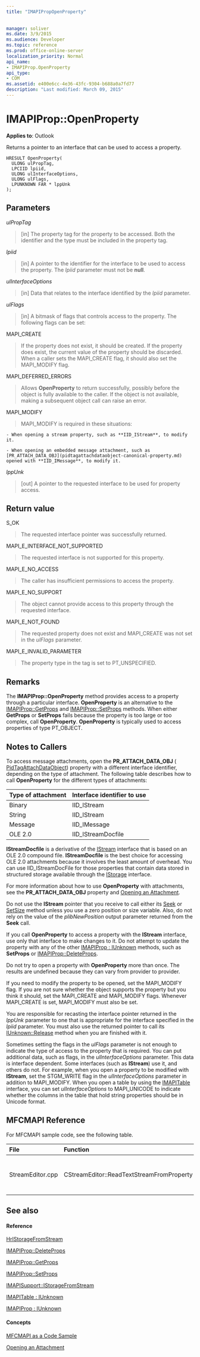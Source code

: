 ```yaml
---
title: "IMAPIPropOpenProperty"
 
 
manager: soliver
ms.date: 3/9/2015
ms.audience: Developer
ms.topic: reference
ms.prod: office-online-server
localization_priority: Normal
api_name:
- IMAPIProp.OpenProperty
api_type:
- COM
ms.assetid: e400e6cc-4e36-43fc-9304-b688a0a7fd77
description: "Last modified: March 09, 2015"
---
```


# IMAPIProp::OpenProperty

  
  
**Applies to**: Outlook 
  
Returns a pointer to an interface that can be used to access a property.
  
```
HRESULT OpenProperty(
  ULONG ulPropTag,
  LPCIID lpiid,
  ULONG ulInterfaceOptions,
  ULONG ulFlags,
  LPUNKNOWN FAR * lppUnk
);
```

## Parameters

 _ulPropTag_
  
> [in] The property tag for the property to be accessed. Both the identifier and the type must be included in the property tag.
    
 _lpiid_
  
> [in] A pointer to the identifier for the interface to be used to access the property. The  _lpiid_ parameter must not be **null**.
    
 _ulInterfaceOptions_
  
> [in] Data that relates to the interface identified by the  _lpiid_ parameter. 
    
 _ulFlags_
  
> [in] A bitmask of flags that controls access to the property. The following flags can be set:
    
MAPI_CREATE 
  
> If the property does not exist, it should be created. If the property does exist, the current value of the property should be discarded. When a caller sets the MAPI_CREATE flag, it should also set the MAPI_MODIFY flag.
    
MAPI_DEFERRED_ERRORS 
  
> Allows **OpenProperty** to return successfully, possibly before the object is fully available to the caller. If the object is not available, making a subsequent object call can raise an error. 
    
MAPI_MODIFY 
  
> MAPI_MODIFY is required in these situations:
    
    - When opening a stream property, such as **IID_IStream**, to modify it.
    
    - When opening an embedded message attachment, such as [PR_ATTACH_DATA_OBJ](pidtagattachdataobject-canonical-property.md) opened with **IID_IMessage**, to modify it.
    
 _lppUnk_
  
> [out] A pointer to the requested interface to be used for property access.
    
## Return value

S_OK 
  
> The requested interface pointer was successfully returned.
    
MAPI_E_INTERFACE_NOT_SUPPORTED 
  
> The requested interface is not supported for this property.
    
MAPI_E_NO_ACCESS 
  
> The caller has insufficient permissions to access the property.
    
MAPI_E_NO_SUPPORT 
  
> The object cannot provide access to this property through the requested interface.
    
MAPI_E_NOT_FOUND 
  
> The requested property does not exist and MAPI_CREATE was not set in the  _ulFlags_ parameter. 
    
MAPI_E_INVALID_PARAMETER 
  
> The property type in the tag is set to PT_UNSPECIFIED.
    
## Remarks

The **IMAPIProp::OpenProperty** method provides access to a property through a particular interface. **OpenProperty** is an alternative to the [IMAPIProp::GetProps](imapiprop-getprops.md) and [IMAPIProp::SetProps](imapiprop-setprops.md) methods. When either **GetProps** or **SetProps** fails because the property is too large or too complex, call **OpenProperty**. **OpenProperty** is typically used to access properties of type PT_OBJECT. 
  
## Notes to Callers

To access message attachments, open the **PR_ATTACH_DATA_OBJ** ( [PidTagAttachDataObject](pidtagattachdataobject-canonical-property.md)) property with a different interface identifier, depending on the type of attachment. The following table describes how to call **OpenProperty** for the different types of attachments: 
  
|**Type of attachment**|**Interface identifier to use**|
|:-----|:-----|
|Binary  <br/> |IID_IStream  <br/> |
|String  <br/> |IID_IStream  <br/> |
|Message  <br/> |IID_IMessage  <br/> |
|OLE 2.0  <br/> |IID_IStreamDocfile  <br/> |
   
 **IStreamDocfile** is a derivative of the [IStream](http://msdn.microsoft.com/en-us/library/aa380034%28VS.85%29.aspx) interface that is based on an OLE 2.0 compound file. **IStreamDocfile** is the best choice for accessing OLE 2.0 attachments because it involves the least amount of overhead. You can use IID_IStreamDocFile for those properties that contain data stored in structured storage available through the [IStorage](http://msdn.microsoft.com/en-us/library/aa380015%28VS.85%29.aspx) interface. 
  
For more information about how to use **OpenProperty** with attachments, see the **PR_ATTACH_DATA_OBJ** property and [Opening an Attachment](opening-an-attachment.md).
  
Do not use the **IStream** pointer that you receive to call either its [Seek](http://msdn.microsoft.com/en-us/library/aa380043%28v=VS.85%29.aspx) or [SetSize](http://msdn.microsoft.com/en-us/library/aa380044%28v=VS.85%29.aspx) method unless you use a zero position or size variable. Also, do not rely on the value of the  _plibNewPosition_ output parameter returned from the **Seek** call. 
  
If you call **OpenProperty** to access a property with the **IStream** interface, use only that interface to make changes to it. Do not attempt to update the property with any of the other [IMAPIProp : IUnknown](imapipropiunknown.md) methods, such as **SetProps** or [IMAPIProp::DeleteProps](imapiprop-deleteprops.md). 
  
Do not try to open a property with **OpenProperty** more than once. The results are undefined because they can vary from provider to provider. 
  
If you need to modify the property to be opened, set the MAPI_MODIFY flag. If you are not sure whether the object supports the property but you think it should, set the MAPI_CREATE and MAPI_MODIFY flags. Whenever MAPI_CREATE is set, MAPI_MODIFY must also be set.
  
You are responsible for recasting the interface pointer returned in the  _lppUnk_ parameter to one that is appropriate for the interface specified in the  _lpiid_ parameter. You must also use the returned pointer to call its [IUnknown::Release](http://msdn.microsoft.com/en-us/library/ms682317%28v=VS.85%29.aspx) method when you are finished with it. 
  
Sometimes setting the flags in the  _ulFlags_ parameter is not enough to indicate the type of access to the property that is required. You can put additional data, such as flags, in the  _ulInterfaceOptions_ parameter. This data is interface dependent. Some interfaces (such as **IStream**) use it, and others do not. For example, when you open a property to be modified with **IStream**, set the STGM_WRITE flag in the  _ulInterfaceOptions_ parameter in addition to MAPI_MODIFY. When you open a table by using the [IMAPITable](imapitableiunknown.md) interface, you can set  _ulInterfaceOptions_ to MAPI_UNICODE to indicate whether the columns in the table that hold string properties should be in Unicode format. 
  
## MFCMAPI Reference

For MFCMAPI sample code, see the following table.
  
|**File**|**Function**|**Comment**|
|:-----|:-----|:-----|
|StreamEditor.cpp  <br/> |CStreamEditor::ReadTextStreamFromProperty  <br/> |MFCMAPI uses the **IMAPIProp::OpenProperty** method to retrieve a stream interface for large text and binary properties.  <br/> |
   
## See also

#### Reference

[HrIStorageFromStream](hristoragefromstream.md)
  
[IMAPIProp::DeleteProps](imapiprop-deleteprops.md)
  
[IMAPIProp::GetProps](imapiprop-getprops.md)
  
[IMAPIProp::SetProps](imapiprop-setprops.md)
  
[IMAPISupport::IStorageFromStream](imapisupport-istoragefromstream.md)
  
[IMAPITable : IUnknown](imapitableiunknown.md)
  
[IMAPIProp : IUnknown](imapipropiunknown.md)
#### Concepts

[MFCMAPI as a Code Sample](mfcmapi-as-a-code-sample.md)
  
[Opening an Attachment](opening-an-attachment.md)

